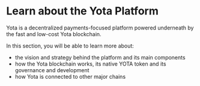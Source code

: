 # Learn about the Yota Platform

Yota is a decentralized payments-focused platform powered underneath by the fast and low-cost Yota blockchain.&#x20;

In this section, you will be able to learn more about:

* the vision and strategy behind the platform and its main components
* how the Yota blockchain works, its native YOTA token and its governance and development
* how Yota is connected to other major chains

